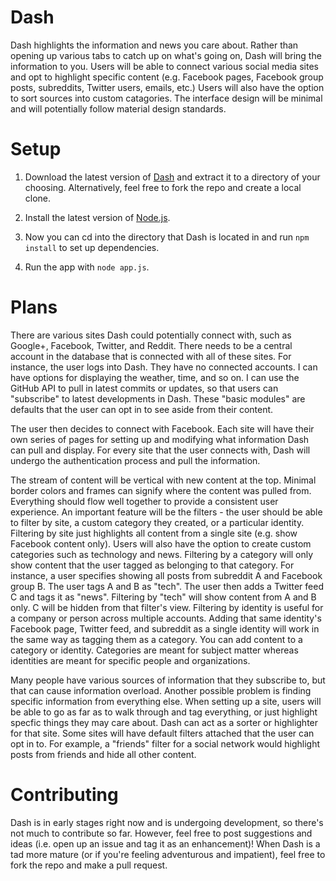 # Dash

Dash highlights the information and news you care about. Rather than opening up various tabs to catch up on what's going on, Dash will bring the information to you. Users will be able to connect various social media sites and opt to highlight specific content (e.g. Facebook pages, Facebook group posts, subreddits, Twitter users, emails, etc.) Users will also have the option to sort sources into custom catagories. The interface design will be minimal and will potentially follow material design standards.

# Setup

1) Download the latest version of [Dash](https://github.com/alanplotko/Dash/archive/master.zip) and extract it to a directory of your choosing. Alternatively, feel free to fork the repo and create a local clone.

2) Install the latest version of [Node.js](https://nodejs.org/en/).

3) Now you can cd into the directory that Dash is located in and run `npm install` to set up dependencies.

4) Run the app with `node app.js`.

# Plans

There are various sites Dash could potentially connect with, such as Google+, Facebook, Twitter, and Reddit. There needs to be a central account in the database that is connected with all of these sites. For instance, the user logs into Dash. They have no connected accounts. I can have options for displaying the weather, time, and so on. I can use the GitHub API to pull in latest commits or updates, so that users can "subscribe" to latest developments in Dash. These "basic modules" are defaults that the user can opt in to see aside from their content.

The user then decides to connect with Facebook. Each site will have their own series of pages for setting up and modifying what information Dash can pull and display. For every site that the user connects with, Dash will undergo the authentication process and pull the information.

The stream of content will be vertical with new content at the top. Minimal border colors and frames can signify where the content was pulled from. Everything should flow well together to provide a consistent user experience. An important feature will be the filters - the user should be able to filter by site, a custom category they created, or a particular identity. Filtering by site just highlights all content from a single site (e.g. show Facebook content only). Users will also have the option to create custom categories such as technology and news. Filtering by a category will only show content that the user tagged as belonging to that category. For instance, a user specifies showing all posts from subreddit A and Facebook group B. The user tags A and B as "tech". The user then adds a Twitter feed C and tags it as "news". Filtering by "tech" will show content from A and B only. C will be hidden from that filter's view. Filtering by identity is useful for a company or person across multiple accounts. Adding that same identity's Facebook page, Twitter feed, and subreddit as a single identity will work in the same way as tagging them as a category. You can add content to a category or identity. Categories are meant for subject matter whereas identities are meant for specific people and organizations.

Many people have various sources of information that they subscribe to, but that can cause information overload. Another possible problem is finding specific information from everything else. When setting up a site, users will be able to go as far as to walk through and tag everything, or just highlight specfic things they may care about. Dash can act as a sorter or highlighter for that site. Some sites will have default filters attached that the user can opt in to. For example, a "friends" filter for a social network would highlight posts from friends and hide all other content.

# Contributing

Dash is in early stages right now and is undergoing development, so there's not much to contribute so far. However, feel free to post suggestions and ideas (i.e. open up an issue and tag it as an enhancement)! When Dash is a tad more mature (or if you're feeling adventurous and impatient), feel free to fork the repo and make a pull request.
